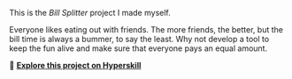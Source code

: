 This is the *Bill Splitter* project I made myself.


<p>Everyone likes eating out with friends. The more friends, the better, but the bill time is always a bummer, to say the least. Why not develop a tool to keep the fun alive and make sure that everyone pays an equal amount.</p>


🔗 **[Explore this project on Hyperskill](https://hyperskill.org/projects/175)**

